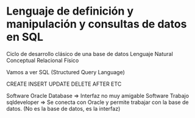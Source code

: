 # Lenguaje de definición y manipulación y consultas de datos en SQL

Ciclo de desarrollo clásico de una base de datos
Lenguaje Natural
Conceptual
Relacional
Físico

Vamos a ver SQL (Structured Query Language)

CREATE
INSERT
UPDATE
DELETE
AFTER
ETC

Software Oracle Database => Interfaz no muy amigable
Software Trabajo sqldeveloper => Se conecta con Oracle y permite trabajar con la base de datos. (No es la base de datos, es la interfaz)


